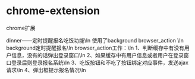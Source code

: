 # chrome-extension
chrome扩展

dinner——定时提醒报名吃饭功能\ln
使用了background browser_action \ln
background定时提醒报名\ln
browser_action工作：\ln
1、判断缓存中有没有用户信息，没有的话弹出登录窗口\ln
2、如果缓存中有用户信息或者用户在登录窗口登录后则登录报名系统\ln
3、吃饭按钮和不吃了按钮绑定对应事件，发送ajax请求\ln
4、弹出框提示报名情况\ln
